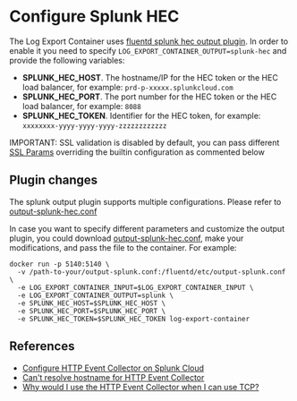 # Configure Splunk HEC

The Log Export Container uses [fluentd splunk hec output plugin](https://github.com/splunk/fluent-plugin-splunk-hec). In order to enable it you need to specify `LOG_EXPORT_CONTAINER_OUTPUT=splunk-hec` and provide the following variables:
* **SPLUNK_HEC_HOST**. The hostname/IP for the HEC token or the HEC load balancer, for example: `prd-p-xxxxx.splunkcloud.com`
* **SPLUNK_HEC_PORT**. The port number for the HEC token or the HEC load balancer, for example: `8088`
* **SPLUNK_HEC_TOKEN**. Identifier for the HEC token, for example: `xxxxxxxx-yyyy-yyyy-yyyy-zzzzzzzzzzzz`

IMPORTANT: SSL validation is disabled by default, you can pass different [SSL Params](https://github.com/splunk/fluent-plugin-splunk-hec#ssl-parameters) overriding the builtin configuration as commented below

## Plugin changes

The splunk output plugin supports multiple configurations. Please refer to [output-splunk-hec.conf](../fluentd/etc/output-splunk-hec.conf)

In case you want to specify different parameters and customize the output plugin, you could download [output-splunk-hec.conf](../fluentd/etc/output-splunk-hec.conf), make your modifications, and pass the file to the container. For example:
```
docker run -p 5140:5140 \
  -v /path-to-your/output-splunk.conf:/fluentd/etc/output-splunk.conf \
  -e LOG_EXPORT_CONTAINER_INPUT=$LOG_EXPORT_CONTAINER_INPUT \
  -e LOG_EXPORT_CONTAINER_OUTPUT=splunk \
  -e SPLUNK_HEC_HOST=$SPLUNK_HEC_HOST \
  -e SPLUNK_HEC_PORT=$SPLUNK_HEC_PORT \
  -e SPLUNK_HEC_TOKEN=$SPLUNK_HEC_TOKEN log-export-container 
```

## References

* [Configure HTTP Event Collector on Splunk Cloud](https://docs.splunk.com/Documentation/Splunk/latest/Data/UsetheHTTPEventCollector#Configure_HTTP_Event_Collector_on_Splunk_Cloud)
* [Can't resolve hostname for HTTP Event Collector](https://community.splunk.com/t5/Splunk-Cloud-Platform/Can-t-resolve-hostname-for-HTTP-Event-Collector/m-p/518245)
* [Why would I use the HTTP Event Collector when I can use TCP?](https://community.splunk.com/t5/Getting-Data-In/Why-would-I-use-the-HTTP-Event-Collector-when-I-can-use-TCP/m-p/233205)
